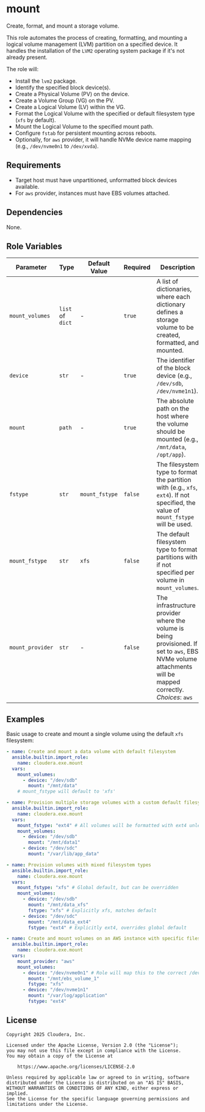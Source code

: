 # mount

Create, format, and mount a storage volume.

This role automates the process of creating, formatting, and mounting a logical volume management (LVM) partition on a specified device. It handles the installation of the `LVM2` operating system package if it's not already present.

The role will:
- Install the `lvm2` package.
- Identify the specified block device(s).
- Create a Physical Volume (PV) on the device.
- Create a Volume Group (VG) on the PV.
- Create a Logical Volume (LV) within the VG.
- Format the Logical Volume with the specified or default filesystem type (`xfs` by default).
- Mount the Logical Volume to the specified mount path.
- Configure `fstab` for persistent mounting across reboots.
- Optionally, for `aws` provider, it will handle NVMe device name mapping (e.g., `/dev/nvme0n1` to `/dev/xvda`).

## Requirements

- Target host must have unpartitioned, unformatted block devices available.
- For `aws` provider, instances must have EBS volumes attached.

## Dependencies

None.

## Role Variables

| Parameter           | Type             | Default Value | Required | Description                                                                                                                              |
|---------------------|------------------|---------------|----------|------------------------------------------------------------------------------------------------------------------------------------------|
| `mount_volumes`     | `list` of `dict` | -             | `true`   | A list of dictionaries, where each dictionary defines a storage volume to be created, formatted, and mounted.                            |
| `device` | `str`            | -             | `true`   | The identifier of the block device (e.g., `/dev/sdb`, `/dev/nvme1n1`).                                                                   |
| `mount`  | `path`           | -             | `true`   | The absolute path on the host where the volume should be mounted (e.g., `/mnt/data`, `/opt/app`).                                      |
| `fstype` | `str`            | `mount_fstype`| `false`  | The filesystem type to format the partition with (e.g., `xfs`, `ext4`). If not specified, the value of `mount_fstype` will be used.   |
| `mount_fstype`      | `str`            | `xfs`         | `false`  | The default filesystem type to format partitions with if not specified per volume in `mount_volumes`.                                    |
| `mount_provider`    | `str`            | -             | `false`  | The infrastructure provider where the volume is being provisioned. If set to `aws`, EBS NVMe volume attachments will be mapped correctly. *Choices*: `aws` |

## Examples

Basic usage to create and mount a single volume using the default `xfs` filesystem:

```yaml
- name: Create and mount a data volume with default filesystem
  ansible.builtin.import_role:
    name: cloudera.exe.mount
  vars:
    mount_volumes:
      - device: "/dev/sdb"
        mount: "/mnt/data"
    # mount_fstype will default to 'xfs'

- name: Provision multiple storage volumes with a custom default filesystem
  ansible.builtin.import_role:
    name: cloudera.exe.mount
  vars:
    mount_fstype: "ext4" # All volumes will be formatted with ext4 unless overridden
    mount_volumes:
      - device: "/dev/sdb"
        mount: "/mnt/data1"
      - device: "/dev/sdc"
        mount: "/var/lib/app_data"

- name: Provision volumes with mixed filesystem types
  ansible.builtin.import_role:
    name: cloudera.exe.mount
  vars:
    mount_fstype: "xfs" # Global default, but can be overridden
    mount_volumes:
      - device: "/dev/sdb"
        mount: "/mnt/data_xfs"
        fstype: "xfs" # Explicitly xfs, matches default
      - device: "/dev/sdc"
        mount: "/mnt/data_ext4"
        fstype: "ext4" # Explicitly ext4, overrides global default

- name: Create and mount volumes on an AWS instance with specific filesystems
  ansible.builtin.import_role:
    name: cloudera.exe.mount
  vars:
    mount_provider: "aws"
    mount_volumes:
      - device: "/dev/nvme0n1" # Role will map this to the correct /dev/xvd*
        mount: "/mnt/ebs_volume_1"
        fstype: "xfs"
      - device: "/dev/nvme1n1"
        mount: "/var/log/application"
        fstype: "ext4"
```

## License

```
Copyright 2025 Cloudera, Inc.

Licensed under the Apache License, Version 2.0 (the "License");
you may not use this file except in compliance with the License.
You may obtain a copy of the License at

    https://www.apache.org/licenses/LICENSE-2.0

Unless required by applicable law or agreed to in writing, software
distributed under the License is distributed on an "AS IS" BASIS,
WITHOUT WARRANTIES OR CONDITIONS OF ANY KIND, either express or implied.
See the License for the specific language governing permissions and
limitations under the License.
```
